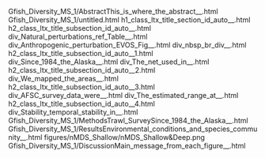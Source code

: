 Gfish_Diversity_MS_1/AbstractThis_is_where_the_abstract__.html
Gfish_Diversity_MS_1/untitled.html
h1_class_ltx_title_section_id_auto__.html
h2_class_ltx_title_subsection_id_auto__.html
div_Natural_perturbations_ref_Table__.html
div_Anthropogenic_perturbation_EVOS_Fig__.html
div_nbsp_br_div__.html
h2_class_ltx_title_subsection_id_auto__1.html
div_Since_1984_the_Alaska__.html
div_The_net_used_in__.html
h2_class_ltx_title_subsection_id_auto__2.html
div_We_mapped_the_areas__.html
h2_class_ltx_title_subsection_id_auto__3.html
div_AFSC_survey_data_were__.html
div_The_estimated_range_at__.html
h2_class_ltx_title_subsection_id_auto__4.html
div_Stability_temporal_stability_in__.html
Gfish_Diversity_MS_1/MethodsTrawl_SurveySince_1984_the_Alaska__.html
Gfish_Diversity_MS_1/ResultsEnvironmental_conditions_and_species_community__.html
figures/nMDS_Shallow/nMDS_Shallow&Deep.png
Gfish_Diversity_MS_1/DiscussionMain_message_from_each_figure__.html